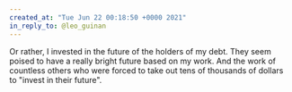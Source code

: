 ```yaml
---
created_at: "Tue Jun 22 00:18:50 +0000 2021"
in_reply_to: @leo_guinan
---
```


Or rather, I invested in the future of the holders of my debt. They seem poised to have a really bright future based on my work. And the work of countless others who were forced to take out tens of thousands of dollars to "invest in their future".